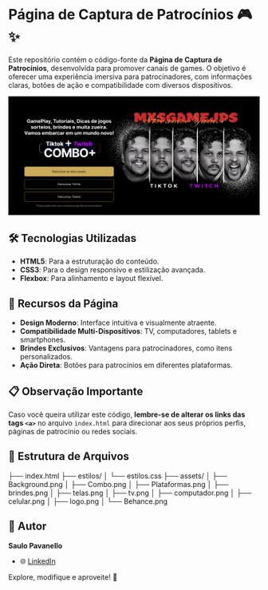 # Página de Captura de Patrocínios 🎮✨

Este repositório contém o código-fonte da **Página de Captura de Patrocínios**, desenvolvida para promover canais de games. O objetivo é oferecer uma experiência imersiva para patrocinadores, com informações claras, botões de ação e compatibilidade com diversos dispositivos.

![Preview da Página](./assets/inicial.png)

## 🛠️ Tecnologias Utilizadas

- **HTML5**: Para a estruturação do conteúdo.
- **CSS3**: Para o design responsivo e estilização avançada.
- **Flexbox**: Para alinhamento e layout flexível.

## 🌟 Recursos da Página

- **Design Moderno**: Interface intuitiva e visualmente atraente.
- **Compatibilidade Multi-Dispositivos**: TV, computadores, tablets e smartphones.
- **Brindes Exclusivos**: Vantagens para patrocinadores, como itens personalizados.
- **Ação Direta**: Botões para patrocínios em diferentes plataformas.

## 📋 Observação Importante

Caso você queira utilizar este código, **lembre-se de alterar os links das tags `<a>`** no arquivo `index.html` para direcionar aos seus próprios perfis, páginas de patrocínio ou redes sociais.


## 📂 Estrutura de Arquivos
├── index.html ├── estilos/ │ └── estilos.css ├── assets/ │ ├── Background.png │ ├── Combo.png │ ├── Plataformas.png │ ├── brindes.png │ ├── telas.png │ ├── tv.png │ ├── computador.png │ ├── celular.png │ ├── logo.png │ └── Behance.png


## 👤 Autor

**Saulo Pavanello**  
- 🌐 [LinkedIn](https://www.linkedin.com/in/saulopavanello)  

Explore, modifique e aproveite! 🚀  


